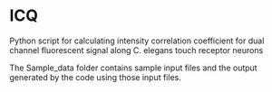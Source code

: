 # ICQ
Python script for calculating intensity correlation coefficient for dual channel fluorescent signal along C. elegans touch receptor neurons

The Sample_data folder contains sample input files and the output generated by the code using those input files.

